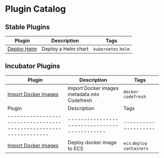 # Plugin Catalog

## Stable Plugins

| Plugin                               | Description         | Tags                |
| ------------------------------------ | ------------------- | ------------------- |
| [Deploy Helm](stable/helm/README.md) | Deploy a Helm chart | `kubernetes` `helm` |

## Incubator Plugins

| Plugin                                                           | Description                                  | Tags                 |
| ---------------------------------------------------------------- | -------------------------------------------- | -------------------- |
| [Import Docker Images](incubator/import-docker-images/README.md) | Import Docker images metadata into Codefresh | `docker` `codefresh` |
| Plugin                                                           | Description                                  | Tags                 |
| ---------------------------------------------------------------- | -------------------------------------------- | -------------------- |
| [Import Docker Images](stable/ecs-deploy/README.md) | Deploy docker image to ECS | `ecs` `deploy` `containers` |
